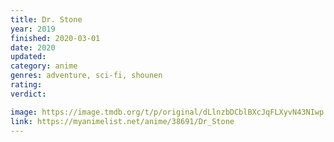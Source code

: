 ```yaml
---
title: Dr. Stone
year: 2019
finished: 2020-03-01
date: 2020
updated:
category: anime
genres: adventure, sci-fi, shounen
rating:
verdict:

image: https://image.tmdb.org/t/p/original/dLlnzbDCblBXcJqFLXyvN43NIwp.jpg
link: https://myanimelist.net/anime/38691/Dr_Stone
---
```


